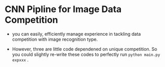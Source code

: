 # CNN Pipline for Image Data Competition
- you can easily, efficiently manage experience in tackling data competition with image recognition type.

- However, three are little code dependened on unique competition. So you could slightly re-write these codes to perfectly run `python main.py expxxx` .